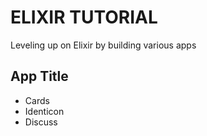 # ELIXIR TUTORIAL

Leveling up on Elixir by building various apps

## App Title

- Cards
- Identicon
- Discuss
